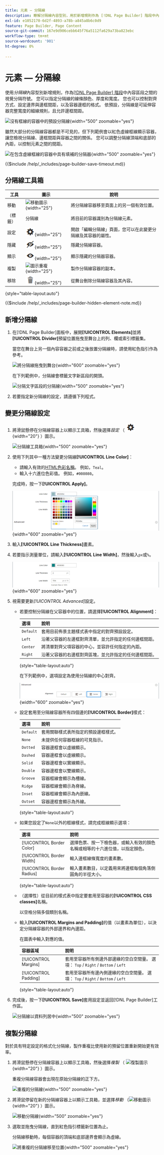 ```yaml
---
title: 元素 — 分隔線
description: 瞭解分隔線內容型別，用於新增規則作為 [!DNL Page Builder] 階段中內容區段之間的視覺分隔符號。
exl-id: e1052170-6d2f-4893-a78b-a845a8b6c0d9
feature: Page Builder, Page Content
source-git-commit: 167e9d906cebb645f76a5112fa629a73ba823ebc
workflow-type: tm+mt
source-wordcount: '901'
ht-degree: 0%

---
```


# 元素 — 分隔線

使用&#x200B;_分隔線_&#x200B;內容型別新增規則，作為[[!DNL Page Builder] 階段](workspace.md#stage)中內容區段之間的視覺分隔符號。 您可以指定分隔線的線條顏色、厚度和寬度。 您也可以控制對齊方式、設定邊界與邊框間距，以及容器邊框的格式。 依預設，分隔線是可延伸容器完整寬度的細線規則，且允許邊框間距。

![沒有框線的容器中的預設分隔線](./assets/pb-elements-divider-default.png){width="500" zoomable="yes"}

雖然大部分的分隔線容器都是不可見的，但下列範例會以紅色虛線框線顯示容器，讓您檢視分隔線、邊框間距與容器之間的關係。 您可以調整分隔線頂端和底部的內距，以控制元素之間的間距。

![在包含虛線框線的容器中具有填補的分隔器](./assets/pb-elements-divider-default-border-dashed.png){width="500" zoomable="yes"}

{{$include /help/_includes/page-builder-save-timeout.md}}

## 分隔線工具箱

| 工具 | 圖示 | 說明 |
| ---- | --------------------| ------------|
| 移動 | ![移動圖示](./assets/pb-icon-move.png){width="25"} | 將分隔線容器移至頁面上的另一個有效位置。 |
| （標籤） | 分隔線 | 將目前的容器識別為分隔線元素。 |
| 設定 | ![設定圖示](./assets/pb-icon-settings.png){width="25"} | 開啟「編輯分隔線」頁面，您可以在此變更分隔線及其容器的屬性。 |
| 隱藏 | ![隱藏圖示](./assets/pb-icon-hide.png){width="25"} | 隱藏分隔線容器。 |
| 顯示 | ![顯示圖示](./assets/pb-icon-show.png){width="25"} | 顯示隱藏的分隔器容器。 |
| 複製 | ![圖示重複](./assets/pb-icon-duplicate.png){width="25"} | 製作分隔線容器的副本。 |
| 移除 | ![移除圖示](./assets/pb-icon-remove.png){width="25"} | 從舞台刪除分隔線容器及其內容。 |

{style="table-layout:auto"}

{{$include /help/_includes/page-builder-hidden-element-note.md}}

## 新增分隔線

1. 在[!DNL Page Builder]面板中，展開&#x200B;**[!UICONTROL Elements]**&#x200B;並將&#x200B;**[!UICONTROL Divider]**&#x200B;預留位置拖曳至舞台上的列、欄或索引標籤集。

   當您在舞台上另一個內容容器之前或之後放置分隔線時，請使用紅色指引作為參考。

   ![將分隔線拖曳到舞台](./assets/pb-elements-divider-drag.png){width="600" zoomable="yes"}

   在下列範例中，分隔線會標籤文字新區段的開頭。

   ![分隔文字區段的分隔線](./assets/pb-elements-dividers-multiple-text-row.png){width="500" zoomable="yes"}

1. 若要指定新分隔線的設定，請遵循下列程式。

## 變更分隔線設定

1. 將滑鼠懸停在分隔線容器上以顯示工具箱，然後選擇&#x200B;_設定_ （ ![設定圖示](./assets/pb-icon-settings.png){width="20"} ）圖示。

   ![分隔線工具箱](./assets/pb-elements-divider-toolbox.png){width="500" zoomable="yes"}

1. 使用下列其中一種方法變更分隔線&#x200B;**[!UICONTROL Line Color]**：

   - 請輸入有效的[HTML色彩名稱][1]。 例如，`Teal`。
   - 輸入十六進位色彩值。 例如，`#008080`。

   完成時，按一下&#x200B;**[!UICONTROL Apply]**。

   ![設定線條色彩](./assets/pb-elements-divider-settings-line-color.png){width="600" zoomable="yes"}

1. 輸入&#x200B;**[!UICONTROL Line Thickness]**&#x200B;畫素。

1. 若要指示測量單位，請輸入&#x200B;**[!UICONTROL Line Width]**，然後輸入`px`或`%`。

   ![設定線條色彩、粗細和寬度](./assets/pb-elements-divider-settings-line-color-thickness-width.png){width="600" zoomable="yes"}

1. 視需要更新&#x200B;_[!UICONTROL Advanced]_&#x200B;設定。

   - 若要控制分隔線在父容器中的位置，請選擇&#x200B;**[!UICONTROL Alignment]**：

     | 選項 | 說明 |
     | ------ | ----------- |
     | `Default` | 套用目前佈景主題樣式表中指定的對齊預設設定。 |
     | `Left` | 沿著父容器的左邊框對齊清單，並允許指定的任何邊框間距。 |
     | `Center` | 將清單對齊父項容器的中心，並容許任何指定的內距。 |
     | `Right` | 沿著父容器的右邊框對齊區塊，並允許指定的任何邊框間距。 |

     {style="table-layout:auto"}

     在下列範例中，選項設定為使用分隔線的中心對齊。

     ![具有中央對齊的分隔線](./assets/pb-elements-divider-settings-advanced-alignment-center.png){width="600" zoomable="yes"}

   - 設定套用至分隔線容器所有四個邊的&#x200B;**[!UICONTROL Border]**&#x200B;樣式：

     | 選項 | 說明 |
     | ------ | ----------- |
     | `Default` | 套用關聯樣式表所指定的預設邊框樣式。 |
     | `None` | 未提供任何容器框線的可見指示。 |
     | `Dotted` | 容器邊框會以虛線顯示。 |
     | `Dashed` | 容器邊框會以虛線顯示。 |
     | `Solid` | 容器邊框會以實線顯示。 |
     | `Double` | 容器邊框會以雙線顯示。 |
     | `Groove` | 容器框線會顯示為槽線。 |
     | `Ridge` | 容器框線會顯示為脊線。 |
     | `Inset` | 容器框線會顯示為內嵌線。 |
     | `Outset` | 容器邊框會顯示為外線。 |

     {style="table-layout:auto"}

   - 如果您設定了`None`以外的框線樣式，請完成框線顯示選項：

     | 選項 | 說明 |
     | ------ |------------ |
     | [!UICONTROL Border Color] | 選擇色票、按一下檢色器，或輸入有效的顏色名稱或相等的十六進位值，以指定顏色。 |
     | [!UICONTROL Border Width] | 輸入邊框線條寬度的畫素數。 |
     | [!UICONTROL Border Radius] | 輸入畫素數目，以定義用來將邊框每個角落倒圓角的半徑大小。 |

     {style="table-layout:auto"}

   - （選擇性）從目前的樣式表中指定要套用至容器的&#x200B;**[!UICONTROL CSS classes]**&#x200B;名稱。

     以空格分隔多個類別名稱。

   - 輸入&#x200B;**[!UICONTROL Margins and Padding]**&#x200B;的值（以畫素為單位），以決定分隔線容器的外部邊界和內邊距。

     在圖表中輸入對應的值。

     | 容器區域 | 說明 |
     | -------------- | ----------- |
     | [!UICONTROL Margins] | 套用至容器所有側邊外部邊緣的空白空間量。 選項： `Top` / `Right` / `Bottom` / `Left` |
     | [!UICONTROL Padding] | 套用至容器所有邊內側邊緣的空白空間量。 選項： `Top` / `Right` / `Bottom` / `Left` |

     {style="table-layout:auto"}

1. 完成後，按一下&#x200B;**[!UICONTROL Save]**&#x200B;套用設定並返回[!DNL Page Builder]工作區。

   ![分隔線以資料列居中](./assets/pb-elements-divider-settings-2px-centered.png){width="500" zoomable="yes"}

## 複製分隔線

對於具有特定設定的格式化分隔線，製作重複比使用新的預留位置重新開始更有效率。

1. 將滑鼠懸停在分隔線容器上以顯示工具箱，然後選擇&#x200B;_複製_ （ ![復製圖示](./assets/pb-icon-duplicate.png){width="20"} ）圖示。

   重複分隔線容器會出現在原始分隔線的正下方。

   ![重複的分隔線](./assets/pb-elements-divider-duplicate.png){width="500" zoomable="yes"}

1. 將滑鼠停留在新的分隔線容器上以顯示工具箱，並選擇&#x200B;_移動_ （![移動圖示](./assets/pb-icon-move.png){width="20"} ）圖示。

   ![移動分隔線](./assets/pb-elements-divider-move.png){width="500" zoomable="yes"}

1. 選取並拖曳分隔線，直到紅色指引標籤新位置為止。

   分隔線移動時，每個容器的頂端和底部邊界會顯示為虛線。

   ![將重複的分隔線移至位置](./assets/pb-elements-divider-move-guideline.png){width="500" zoomable="yes"}

[1]: https://en.wikipedia.org/wiki/Web_colors
